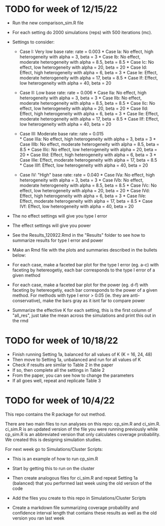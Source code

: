 # TODO for week of 12/15/22

* Run the new comparison_sim.R file
* For each setting do 2000 simulations (reps) with 500 iterations (mc).
* Settings to consider:
  * Case I: Very low base rate: rate = 0.003
        * Case Ia: No effect, high heterogeneity with alpha =  3, beta = 3
        * Case Ib: No effect, moderate heterogeneity with alpha =  8.5, beta = 8.5
        * Case Ic: No effect, low heterogeneity with alpha = 20, beta = 20
        * Case Id: Effect, high heterogeneity with alpha =  6, beta = 3
        * Case Ie: Effect, moderate heterogeneity with alpha =  17, beta = 8.5
        * Case If: Effect, low heterogeneity with alpha =  40, beta = 20
        
  * Case II: Low base rate: rate = 0.006
        * Case IIa: No effect, high heterogeneity with alpha =  3, beta = 3
        * Case IIb: No effect, moderate heterogeneity with alpha =  8.5, beta = 8.5
        * Case IIc: No effect, low heterogeneity with alpha = 20, beta = 20
        * Case IId: Effect, high heterogeneity with alpha =  6, beta = 3
        * Case IIe: Effect, moderate heterogeneity with alpha =  17, beta = 8.5
        * Case IIf: Effect, low heterogeneity with alpha =  40, beta = 20
        
  * Case III: Moderate base rate: rate = 0.015  
        * Case IIIa: No effect, high heterogeneity with alpha =  3, beta = 3
        * Case IIIb: No effect, moderate heterogeneity with alpha =  8.5, beta = 8.5
        * Case IIIc: No effect, low heterogeneity with alpha = 20, beta = 20
        * Case IIId: Effect, high heterogeneity with alpha =  6, beta = 3
        * Case IIIe: Effect, moderate heterogeneity with alpha =  17, beta = 8.5
        * Case IIIf: Effect, low heterogeneity with alpha =  40, beta = 20
        
  * Case IV: "High" base rate: rate = 0.040 
        * Case IVa: No effect, high heterogeneity with alpha =  3, beta = 3
        * Case IVb: No effect, moderate heterogeneity with alpha =  8.5, beta = 8.5
        * Case IVc: No effect, low heterogeneity with alpha = 20, beta = 20
        * Case IVd: Effect, high heterogeneity with alpha =  6, beta = 3
        * Case IVe: Effect, moderate heterogeneity with alpha =  17, beta = 8.5
        * Case IVf: Effect, low heterogeneity with alpha =  40, beta = 20

* The no effect settings will give you type I error
* The effect settings will give you power
* See the Results_120922.Rmd in the "Results" folder to see how to summarize results for type I error and power
* Make an Rmd file with the plots and summaries described in the bullets below:
* For each case, make a faceted bar plot for the type I error (eg. a-c) with faceting by hetereogetiy, each bar corresponds to the type I error of a given method
* For each case, make a faceted bar plot for the power (eg. d-f) with faceting by hetereogetiy, each bar corresponds to the power of a given method.  For methods with type I error > 0.05 (ie. they are anti-conservative), make the bars gray as it isnt far to compare power
* Summarize the effective K for each setting, this is the first column of "all_res", just take the mean across the simulations and print this out in the rmd

# TODO for week of 10/18/22

* Finish running Setting 1a, balanced for all values of K (K = 16, 24, 48)
* Then move to Setting 1a, unbalanced and run for all values of K
* Check if results are similar to Table 2 in the paper
* If so, then complete all the settings in Table 2
* From the paper, you can see how to change the parameters
* If all goes well, repeat and replicate Table 3

# TODO for week of 10/4/22

This repo contains the R package for out method.

There are two main files to run analyses on this repo: cp_sim.R and ci_sim.R.  ci_sim.R is an updated version of the file you were running previously while cp_sim.R is an abbreviated version that only calculates coverage probability.  We created this is designing simulation studies.

For next week go to Simulations/Cluster Scripts:

* This is an example of how to run cp_sim.R 

* Start by getting this to run on the cluster

* Then create analogous files for ci_sim.R and repeat Setting 1a (balanced) that you performed last week using the old version of the code

* Add the files you create to this repo in Simulations/Cluster Scripts

* Create a markdown file summarizing coverage probability and confidence interval length that contains these results as well as the old version you ran last week
